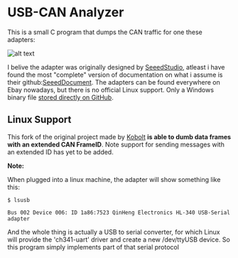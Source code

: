 # USB-CAN Analyzer
This is a small C program that dumps the CAN traffic for one these adapters:

![alt text](USB-CAN.jpg)

I belive the adapter was originally designed by [SeeedStudio](https://www.seeedstudio.com/USB-CAN-Analyzer-p-2888.html), atleast i have found the most "complete" version of documentation on what i assume is their github:[SeeedDocument](https://github.com/SeeedDocument/USB-CAN_Analyzer/tree/master/res/USB-CAN%20software%20and%20drive(v7.10)). The adapters can be found everywhere on Ebay nowadays, but there is no official Linux support. Only a Windows binary file [stored directly on GitHub](https://github.com/SeeedDocument/USB-CAN_Analyzer).

## Linux Support
This fork of the original project made by [Kobolt](https://github.com/kobolt) **is able to dumb data frames with an extended CAN FrameID**. Note support for sending messages with an extended ID has yet to be added.

**Note:**

When plugged into a linux machine, the adapter will show something like this:
```
$ lsusb

Bus 002 Device 006: ID 1a86:7523 QinHeng Electronics HL-340 USB-Serial adapter
```
And the whole thing is actually a USB to serial converter, for which Linux will provide the 'ch341-uart' driver and create a new /dev/ttyUSB device. So this program simply implements part of that serial protocol
